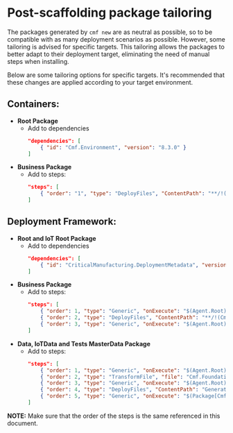 # Post-scaffolding package tailoring

The packages generated by `cmf new` are as neutral as possible, so to be compatible with as many deployment scenarios as possible. However, some tailoring is advised for specific targets. This tailoring allows the packages to better adapt to their deployment target, eliminating the need of manual steps when installing.

Below are some tailoring options for specific targets. It's recommended that these changes are applied according to your target environment.

## Containers:
 - **Root Package**
   - Add to dependencies
        ```json
        "dependencies": [
            { "id": "Cmf.Environment", "version": "8.3.0" }
        ]
        ```
 - **Business Package**
   - Add to steps:
        ```json
        "steps": [
            { "order": "1", "type": "DeployFiles", "ContentPath": "**/!(Cmf.Custom.*.BusinessObjects*).dll" }
        ]
        ```

## Deployment Framework:
 - **Root and IoT Root Package**
   - Add to dependencies
        ```json
        "dependencies": [
            { "id": "CriticalManufacturing.DeploymentMetadata", "version": "8.3.0" }
        ]
        ```
 - **Business Package**
   - Add to steps:
        ```json
        "steps": [
            { "order": 1, "type": "Generic", "onExecute": "$(Agent.Root)/agent/scripts/stop_host.ps1" },
            { "order": 2, "type": "DeployFiles", "ContentPath": "**/!(Cmf.Custom.*.BusinessObjects*).dll" },
            { "order": 3, "type": "Generic", "onExecute": "$(Agent.Root)/agent/scripts/start_host.ps1" }
        ]
        ```
  - **Data, IoTData and Tests MasterData Package**
    - Add to steps:
        ```json
        "steps": [
            { "order": 1, "type": "Generic", "onExecute": "$(Agent.Root)/agent/scripts/stop_host.ps1" },
            { "order": 2, "type": "TransformFile", "file": "Cmf.Foundation.Services.HostService.dll.config", "tagFile": true },
            { "order": 3, "type": "Generic", "onExecute": "$(Agent.Root)/agent/scripts/start_host.ps1" },
            { "order": 4, "type": "DeployFiles", "ContentPath": "GenerateLBOs.ps1" },
            { "order": 5, "type": "Generic", "onExecute": "$(Package[Cmf.Custom.Package].TargetDirectory)/GenerateLBOs.ps1" }
        ]
        ```

**NOTE:** Make sure that the order of the steps is the same referenced in this document.